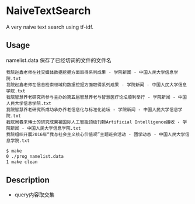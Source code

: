 # NaiveTextSearch

A very naive text search using tf-idf.

## Usage

namelist.data 保存了已经切词的文件的文件名  

```text
我院赵鑫老师在社交媒体数据挖掘方面取得系列成果 - 学院新闻 - 中国人民大学信息学院.txt
我院赵鑫老师在信息检索领域和数据挖掘方面取得系列成果 - 学院新闻 - 中国人民大学信息学院.txt
我院智慧养老研究所参与主办的第五届智慧养老与智慧医疗论坛顺利举行 - 学院新闻 - 中国人民大学信息学院.txt
我院智慧养老研究所成功承办养老信息化与标准化论坛 - 学院新闻 - 中国人民大学信息学院.txt
我院周春来博士的研究成果被国际人工智能顶级刊物Artificial Intelligence接收 - 学院新闻 - 中国人民大学信息学院.txt
我院组织开展2016年“我与社会主义核心价值观”主题班会活动 - 团学动态 - 中国人民大学信息学院.txt

```

```bash
$ make
0 ./prog namelist.data  
1 make clean
```

## Description

+ query内容取交集
